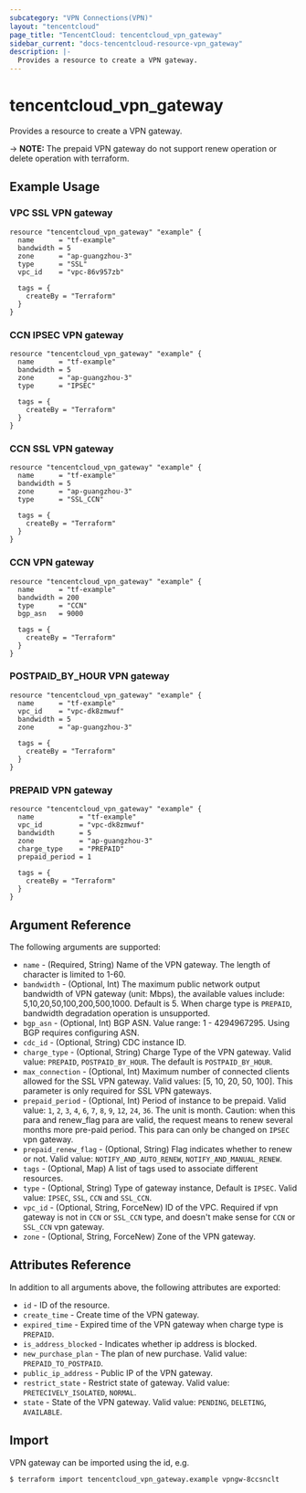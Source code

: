 ```yaml
---
subcategory: "VPN Connections(VPN)"
layout: "tencentcloud"
page_title: "TencentCloud: tencentcloud_vpn_gateway"
sidebar_current: "docs-tencentcloud-resource-vpn_gateway"
description: |-
  Provides a resource to create a VPN gateway.
---
```


# tencentcloud_vpn_gateway

Provides a resource to create a VPN gateway.

-> **NOTE:** The prepaid VPN gateway do not support renew operation or delete operation with terraform.

## Example Usage

### VPC SSL VPN gateway

```hcl
resource "tencentcloud_vpn_gateway" "example" {
  name      = "tf-example"
  bandwidth = 5
  zone      = "ap-guangzhou-3"
  type      = "SSL"
  vpc_id    = "vpc-86v957zb"

  tags = {
    createBy = "Terraform"
  }
}
```

### CCN IPSEC VPN gateway

```hcl
resource "tencentcloud_vpn_gateway" "example" {
  name      = "tf-example"
  bandwidth = 5
  zone      = "ap-guangzhou-3"
  type      = "IPSEC"

  tags = {
    createBy = "Terraform"
  }
}
```

### CCN SSL VPN gateway

```hcl
resource "tencentcloud_vpn_gateway" "example" {
  name      = "tf-example"
  bandwidth = 5
  zone      = "ap-guangzhou-3"
  type      = "SSL_CCN"

  tags = {
    createBy = "Terraform"
  }
}
```

### CCN VPN gateway

```hcl
resource "tencentcloud_vpn_gateway" "example" {
  name      = "tf-example"
  bandwidth = 200
  type      = "CCN"
  bgp_asn   = 9000

  tags = {
    createBy = "Terraform"
  }
}
```

### POSTPAID_BY_HOUR VPN gateway

```hcl
resource "tencentcloud_vpn_gateway" "example" {
  name      = "tf-example"
  vpc_id    = "vpc-dk8zmwuf"
  bandwidth = 5
  zone      = "ap-guangzhou-3"

  tags = {
    createBy = "Terraform"
  }
}
```

### PREPAID VPN gateway

```hcl
resource "tencentcloud_vpn_gateway" "example" {
  name           = "tf-example"
  vpc_id         = "vpc-dk8zmwuf"
  bandwidth      = 5
  zone           = "ap-guangzhou-3"
  charge_type    = "PREPAID"
  prepaid_period = 1

  tags = {
    createBy = "Terraform"
  }
}
```

## Argument Reference

The following arguments are supported:

* `name` - (Required, String) Name of the VPN gateway. The length of character is limited to 1-60.
* `bandwidth` - (Optional, Int) The maximum public network output bandwidth of VPN gateway (unit: Mbps), the available values include: 5,10,20,50,100,200,500,1000. Default is 5. When charge type is `PREPAID`, bandwidth degradation operation is unsupported.
* `bgp_asn` - (Optional, Int) BGP ASN. Value range: 1 - 4294967295. Using BGP requires configuring ASN.
* `cdc_id` - (Optional, String) CDC instance ID.
* `charge_type` - (Optional, String) Charge Type of the VPN gateway. Valid value: `PREPAID`, `POSTPAID_BY_HOUR`. The default is `POSTPAID_BY_HOUR`.
* `max_connection` - (Optional, Int) Maximum number of connected clients allowed for the SSL VPN gateway. Valid values: [5, 10, 20, 50, 100]. This parameter is only required for SSL VPN gateways.
* `prepaid_period` - (Optional, Int) Period of instance to be prepaid. Valid value: `1`, `2`, `3`, `4`, `6`, `7`, `8`, `9`, `12`, `24`, `36`. The unit is month. Caution: when this para and renew_flag para are valid, the request means to renew several months more pre-paid period. This para can only be changed on `IPSEC` vpn gateway.
* `prepaid_renew_flag` - (Optional, String) Flag indicates whether to renew or not. Valid value: `NOTIFY_AND_AUTO_RENEW`, `NOTIFY_AND_MANUAL_RENEW`.
* `tags` - (Optional, Map) A list of tags used to associate different resources.
* `type` - (Optional, String) Type of gateway instance, Default is `IPSEC`. Valid value: `IPSEC`, `SSL`, `CCN` and `SSL_CCN`.
* `vpc_id` - (Optional, String, ForceNew) ID of the VPC. Required if vpn gateway is not in `CCN` or `SSL_CCN` type, and doesn't make sense for `CCN` or `SSL_CCN` vpn gateway.
* `zone` - (Optional, String, ForceNew) Zone of the VPN gateway.

## Attributes Reference

In addition to all arguments above, the following attributes are exported:

* `id` - ID of the resource.
* `create_time` - Create time of the VPN gateway.
* `expired_time` - Expired time of the VPN gateway when charge type is `PREPAID`.
* `is_address_blocked` - Indicates whether ip address is blocked.
* `new_purchase_plan` - The plan of new purchase. Valid value: `PREPAID_TO_POSTPAID`.
* `public_ip_address` - Public IP of the VPN gateway.
* `restrict_state` - Restrict state of gateway. Valid value: `PRETECIVELY_ISOLATED`, `NORMAL`.
* `state` - State of the VPN gateway. Valid value: `PENDING`, `DELETING`, `AVAILABLE`.


## Import

VPN gateway can be imported using the id, e.g.

```
$ terraform import tencentcloud_vpn_gateway.example vpngw-8ccsnclt
```

